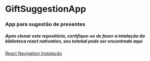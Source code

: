 # GiftSuggestionApp

### App para sugestão de presentes

##### Após clonar este repositório, certifique-se de fazer a intalação da biblioteca react nativation, seu tutotial pode ser encontrado aqui
[React Navigation Instalação](https://reactnavigation.org/docs/getting-started)
